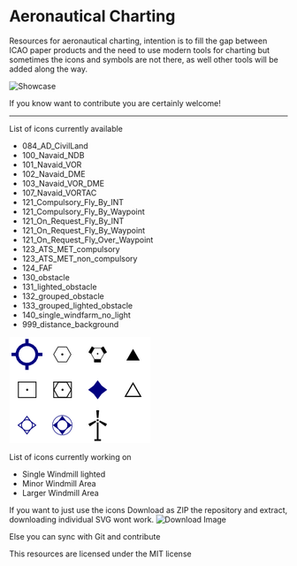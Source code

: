 # Aeronautical Charting
Resources for aeronautical charting, intention is to fill the gap between ICAO paper products and the need to use modern tools for charting but sometimes the icons and symbols are not there, as well other tools will be added along the way.

![Showcase](/img_readme/showcase.png?raw=true "Image")

If you know want to contribute you are certainly welcome! 

---------------------------
List of icons currently available
* 084_AD_CivilLand
* 100_Navaid_NDB
* 101_Navaid_VOR
* 102_Navaid_DME
* 103_Navaid_VOR_DME
* 107_Navaid_VORTAC
* 121_Compulsory_Fly_By_INT
* 121_Compulsory_Fly_By_Waypoint
* 121_On_Request_Fly_By_INT
* 121_On_Request_Fly_By_Waypoint
* 121_On_Request_Fly_Over_Waypoint
* 123_ATS_MET_compulsory
* 123_ATS_MET_non_compulsory
* 124_FAF
* 130_obstacle
* 131_lighted_obstacle
* 132_grouped_obstacle
* 133_grouped_lighted_obstacle
* 140_single_windfarm_no_light
* 999_distance_background

![Available Aeronautical Symbols Image](/img_readme/aeronautical_symbols.png?raw=true "Image")

List of icons currently working on
* Single Windmill lighted
* Minor Windmill Area
* Larger Windmill Area  

If you want to just use the icons Download as ZIP the repository and extract, downloading individual SVG wont work.
![Download Image](/img_readme/dowload_icons.png?raw=true "Image")

Else you can sync with Git and contribute


This resources are licensed under the MIT license
